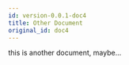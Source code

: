 ```yaml
---
id: version-0.0.1-doc4
title: Other Document
original_id: doc4
---
```


this is another document, maybe...
